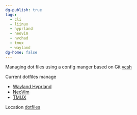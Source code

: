```yaml
---
dg-publish: true
tags:
  - cli
  - liinux
  - hyprland
  - neovim
  - nvchad
  - tmux
  - wayland
dg-home: false
---
```

Managing dot files using a config manger based on Git [vcsh](https://github.com/RichiH/vcsh)

Current dotfiles manage
* [Wayland Hyprland](Wayland%20Hyprland)
* [NeoVim](NeoVIM%20nvchad%20customization)
* [TMUX](TMUX%20and%20TPM)

Location [dotfiles](https://gitlab.com/geoffcorey/dotfiles)
